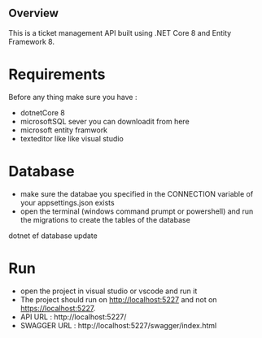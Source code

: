 ## Overview
This is a ticket management API built using .NET Core 8 and Entity Framework 8.

# Requirements
Before any thing make sure you have :

- dotnetCore 8
- microsoftSQL sever you can downloadit from here
- microsoft entity framwork
- texteditor like like visual studio

# Database
- make sure the databae you specified in the CONNECTION variable of your appsettings.json exists
- open the terminal (windows command prumpt or powershell) and run the migrations to create the tables of the database

dotnet ef database update 

# Run
- open the project in visual studio or vscode and run it
- The project should run on [http://localhost:5227](http://localhost:5227) and not on [https://localhost:5227](https://localhost:5227).
- API URL : http://localhost:5227/
- SWAGGER URL : http://localhost:5227/swagger/index.html

